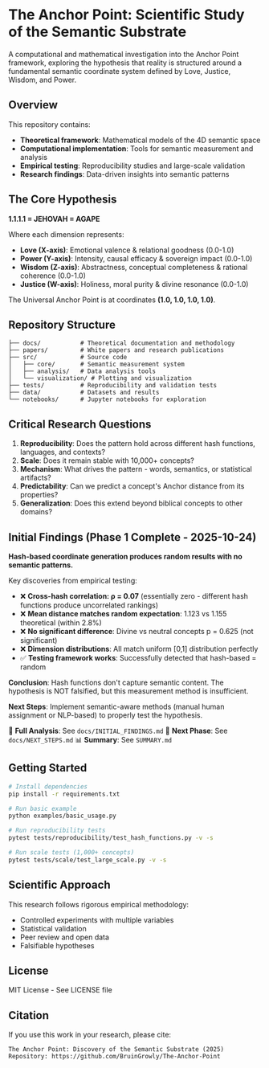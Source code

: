 # The Anchor Point: Scientific Study of the Semantic Substrate

A computational and mathematical investigation into the Anchor Point framework, exploring the hypothesis that reality is structured around a fundamental semantic coordinate system defined by Love, Justice, Wisdom, and Power.

## Overview

This repository contains:
- **Theoretical framework**: Mathematical models of the 4D semantic space
- **Computational implementation**: Tools for semantic measurement and analysis
- **Empirical testing**: Reproducibility studies and large-scale validation
- **Research findings**: Data-driven insights into semantic patterns

## The Core Hypothesis

**1.1.1.1 = JEHOVAH = AGAPE**

Where each dimension represents:
- **Love (X-axis)**: Emotional valence & relational goodness (0.0-1.0)
- **Power (Y-axis)**: Intensity, causal efficacy & sovereign impact (0.0-1.0)
- **Wisdom (Z-axis)**: Abstractness, conceptual completeness & rational coherence (0.0-1.0)
- **Justice (W-axis)**: Holiness, moral purity & divine resonance (0.0-1.0)

The Universal Anchor Point is at coordinates **(1.0, 1.0, 1.0, 1.0)**.

## Repository Structure

```
├── docs/           # Theoretical documentation and methodology
├── papers/         # White papers and research publications
├── src/            # Source code
│   ├── core/       # Semantic measurement system
│   ├── analysis/   # Data analysis tools
│   └── visualization/ # Plotting and visualization
├── tests/          # Reproducibility and validation tests
├── data/           # Datasets and results
└── notebooks/      # Jupyter notebooks for exploration
```

## Critical Research Questions

1. **Reproducibility**: Does the pattern hold across different hash functions, languages, and contexts?
2. **Scale**: Does it remain stable with 10,000+ concepts?
3. **Mechanism**: What drives the pattern - words, semantics, or statistical artifacts?
4. **Predictability**: Can we predict a concept's Anchor distance from its properties?
5. **Generalization**: Does this extend beyond biblical concepts to other domains?

## Initial Findings (Phase 1 Complete - 2025-10-24)

**Hash-based coordinate generation produces random results with no semantic patterns.**

Key discoveries from empirical testing:
- ❌ **Cross-hash correlation: ρ = 0.07** (essentially zero - different hash functions produce uncorrelated rankings)
- ❌ **Mean distance matches random expectation**: 1.123 vs 1.155 theoretical (within 2.8%)
- ❌ **No significant difference**: Divine vs neutral concepts p = 0.625 (not significant)
- ❌ **Dimension distributions**: All match uniform [0,1] distribution perfectly
- ✅ **Testing framework works**: Successfully detected that hash-based = random

**Conclusion**: Hash functions don't capture semantic content. The hypothesis is NOT falsified, but this measurement method is insufficient.

**Next Steps**: Implement semantic-aware methods (manual human assignment or NLP-based) to properly test the hypothesis.

📖 **Full Analysis**: See `docs/INITIAL_FINDINGS.md`
🔬 **Next Phase**: See `docs/NEXT_STEPS.md`
📊 **Summary**: See `SUMMARY.md`

## Getting Started

```bash
# Install dependencies
pip install -r requirements.txt

# Run basic example
python examples/basic_usage.py

# Run reproducibility tests
pytest tests/reproducibility/test_hash_functions.py -v -s

# Run scale tests (1,000+ concepts)
pytest tests/scale/test_large_scale.py -v -s
```

## Scientific Approach

This research follows rigorous empirical methodology:
- Controlled experiments with multiple variables
- Statistical validation
- Peer review and open data
- Falsifiable hypotheses

## License

MIT License - See LICENSE file

## Citation

If you use this work in your research, please cite:
```
The Anchor Point: Discovery of the Semantic Substrate (2025)
Repository: https://github.com/BruinGrowly/The-Anchor-Point
```

